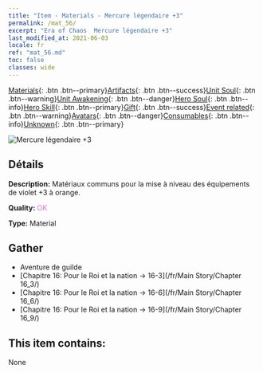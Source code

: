 ```yaml
---
title: "Item - Materials - Mercure légendaire +3"
permalink: /mat_56/
excerpt: "Era of Chaos  Mercure légendaire +3"
last_modified_at: 2021-06-03
locale: fr
ref: "mat_56.md"
toc: false
classes: wide
---
```

 [Materials](/ItemsFR/){: .btn .btn--primary}[Artifacts](/ItemsFR/Artifacts/){: .btn .btn--success}[Unit Soul](/ItemsFR/UnitSoul/){: .btn .btn--warning}[Unit Awakening](/ItemsFR/UnitAwakening/){: .btn .btn--danger}[Hero Soul](/ItemsFR/HeroSoul/){: .btn .btn--info}[Hero Skill](/ItemsFR/HeroSkill/){: .btn .btn--primary}[Gift](/ItemsFR/Gift/){: .btn .btn--success}[Event related](/ItemsFR/Events/){: .btn .btn--warning}[Avatars](/ItemsFR/Avatars/){: .btn .btn--danger}[Consumables](/ItemsFR/Consumables/){: .btn .btn--info}[Unknown](/ItemsFR/Unknown/){: .btn .btn--primary}

 ![Mercure légendaire +3](/images/t/i_cailiao_shuiyin2.png)

## Détails
 **Description:** Matériaux communs pour la mise à niveau des équipements de violet +3 à orange.

 **Quality:** <span style="color: #DA70D6">OK</span>

 **Type:** Material

## Gather

*    Aventure de guilde 
*    [Chapitre 16: Pour le Roi et la nation -> 16-3](/fr/Main Story/Chapter 16_3/) 
*    [Chapitre 16: Pour le Roi et la nation -> 16-6](/fr/Main Story/Chapter 16_6/) 
*    [Chapitre 16: Pour le Roi et la nation -> 16-9](/fr/Main Story/Chapter 16_9/) 

## This item contains:

  None

